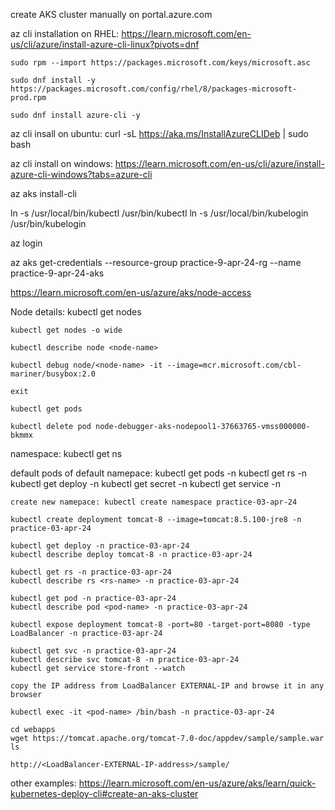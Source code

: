 create AKS cluster manually on portal.azure.com 

az cli installation on RHEL: https://learn.microsoft.com/en-us/cli/azure/install-azure-cli-linux?pivots=dnf

	sudo rpm --import https://packages.microsoft.com/keys/microsoft.asc

	sudo dnf install -y https://packages.microsoft.com/config/rhel/8/packages-microsoft-prod.rpm

	sudo dnf install azure-cli -y

az cli insall on ubuntu: curl -sL https://aka.ms/InstallAzureCLIDeb | sudo bash

az cli install on windows: https://learn.microsoft.com/en-us/cli/azure/install-azure-cli-windows?tabs=azure-cli

az aks install-cli

ln -s /usr/local/bin/kubectl /usr/bin/kubectl
ln -s /usr/local/bin/kubelogin /usr/bin/kubelogin


az login

az aks get-credentials --resource-group practice-9-apr-24-rg --name practice-9-apr-24-aks

https://learn.microsoft.com/en-us/azure/aks/node-access

Node details:
	kubectl get nodes

	kubectl get nodes -o wide

	kubectl describe node <node-name>

	kubectl debug node/<node-name> -it --image=mcr.microsoft.com/cbl-mariner/busybox:2.0

	exit

	kubectl get pods

	kubectl delete pod node-debugger-aks-nodepool1-37663765-vmss000000-bkmmx

namespace:
	kubectl get ns

default pods of default namepace:
	kubectl get pods -n <namepsace>
	kubectl get rs -n <namepsace>
	kubectl get deploy -n <namepsace>
	kubectl get secret -n <namepsace>
	kubectl get service -n <namepsace>

	create new namepace: kubectl create namespace practice-03-apr-24

	kubectl create deployment tomcat-8 --image=tomcat:8.5.100-jre8 -n practice-03-apr-24

	kubectl get deploy -n practice-03-apr-24
	kubectl describe deploy tomcat-8 -n practice-03-apr-24

	kubectl get rs -n practice-03-apr-24
	kubectl describe rs <rs-name> -n practice-03-apr-24

	kubectl get pod -n practice-03-apr-24
	kubectl describe pod <pod-name> -n practice-03-apr-24

	kubectl expose deployment tomcat-8 -port=80 -target-port=8080 -type LoadBalancer -n practice-03-apr-24

	kubectl get svc -n practice-03-apr-24
	kubectl describe svc tomcat-8 -n practice-03-apr-24
	kubectl get service store-front --watch

	copy the IP address from LoadBalancer EXTERNAL-IP and browse it in any browser

	kubectl exec -it <pod-name> /bin/bash -n practice-03-apr-24

	cd webapps
	wget https://tomcat.apache.org/tomcat-7.0-doc/appdev/sample/sample.war
	ls

	http://<LoadBalancer-EXTERNAL-IP-address>/sample/

other examples: https://learn.microsoft.com/en-us/azure/aks/learn/quick-kubernetes-deploy-cli#create-an-aks-cluster
